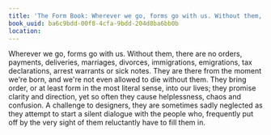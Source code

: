 ```yaml
---
title: 'The Form Book: Wherever we go, forms go with us. Without them, there are no…'
book_uuid: ba6c9bdd-00f8-4cfa-9bdd-204d8ba6bb0b
location: 
---
```


Wherever we go, forms go with us. Without them, there are no orders,
payments, deliveries, marriages, divorces, immigrations, emigrations, tax
declarations, arrest warrants or sick notes. They are there from the moment
we're born, and we're not even allowed to die without them. They bring
order, or at least form in the most literal sense, into our lives; they
promise clarity and direction, yet so often they cause helplessness, chaos
and confusion. A challenge to designers, they are sometimes sadly neglected
as they attempt to start a silent dialogue with the people who, frequently
put off by the very sight of them reluctantly have to fill them in.